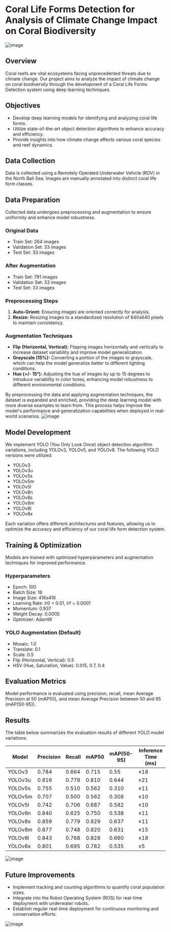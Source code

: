 # Coral Life Forms Detection for Analysis of Climate Change Impact on Coral Biodiversity

![image](https://github.com/fahernkhan/Project-Akhir-IndonesiaAI-CV/assets/128980804/71e57ff7-4d82-4b25-a569-d4733e00cb18)


## Overview
Coral reefs are vital ecosystems facing unprecedented threats due to climate change. Our project aims to analyze the impact of climate change on coral biodiversity through the development of a Coral Life Forms Detection system using deep learning techniques.

## Objectives
- Develop deep learning models for identifying and analyzing coral life forms.
- Utilize state-of-the-art object detection algorithms to enhance accuracy and efficiency.
- Provide insights into how climate change affects various coral species and reef dynamics.

## Data Collection
Data is collected using a Remotely Operated Underwater Vehicle (ROV) in the North Bali Sea. Images are manually annotated into distinct coral life form classes.

## Data Preparation
Collected data undergoes preprocessing and augmentation to ensure uniformity and enhance model robustness.

### Original Data
- Train Set: 264 images
- Validation Set: 33 images
- Test Set: 33 images

### After Augmentation
- Train Set: 791 images
- Validation Set: 33 images
- Test Set: 33 images

### Preprocessing Steps
1. **Auto-Orient:** Ensuring images are oriented correctly for analysis.
2. **Resize:** Resizing images to a standardized resolution of 640x640 pixels to maintain consistency.

### Augmentation Techniques
- **Flip (Horizontal, Vertical):** Flipping images horizontally and vertically to increase dataset variability and improve model generalization.
- **Grayscale (15%):** Converting a portion of the images to grayscale, which can help the model generalize better to different lighting conditions.
- **Hue (+/- 15°):** Adjusting the hue of images by up to 15 degrees to introduce variability in color tones, enhancing model robustness to different environmental conditions.

By preprocessing the data and applying augmentation techniques, the dataset is expanded and enriched, providing the deep learning model with more diverse examples to learn from. This process helps improve the model's performance and generalization capabilities when deployed in real-world scenarios.
![image](https://github.com/fahernkhan/Project-Akhir-IndonesiaAI-CV/assets/128980804/6d82ca4d-5828-4928-a877-395876a0a6a1)

## Model Development
We implement YOLO (You Only Look Once) object detection algorithm variations, including YOLOv3, YOLOv5, and YOLOv8.
The following YOLO versions were utilized:

- YOLOv3
- YOLOv3u
- YOLOv5s
- YOLOv5m
- YOLOv5l
- YOLOv8n
- YOLOv8s
- YOLOv8m
- YOLOv8l
- YOLOv8x

Each variation offers different architectures and features, allowing us to optimize the accuracy and efficiency of our coral life form detection system.


## Training & Optimization
Models are trained with optimized hyperparameters and augmentation techniques for improved performance.

### Hyperparameters
- Epoch: 100
- Batch Size: 16
- Image Size: 416x416
- Learning Rate: lr0 = 0.01, lrf = 0.0001
- Momentum: 0.937
- Weight Decay: 0.0005
- Optimizer: AdamW

### YOLO Augmentation (Default)
- Mosaic: 1.0
- Translate: 0.1
- Scale: 0.5
- Flip (Horizontal, Vertical): 0.5
- HSV (Hue, Saturation, Value): 0.015, 0.7, 0.4

## Evaluation Metrics
Model performance is evaluated using precision, recall, mean Average Precision at 50 (mAP50), and mean Average Precision between 50 and 95 (mAP(50-95)).

## Results
The table below summarizes the evaluation results of different YOLO model variations:

| Model   | Precision | Recall | mAP50 | mAP(50-95) | Inference Time (ms) |
|---------|-----------|--------|-------|------------|----------------------|
| YOLOv3  | 0.784     | 0.664  | 0.715 | 0.55       | ±18                  |
| YOLOv3u | 0.816     | 0.778  | 0.810 | 0.644      | ±21                  |
| YOLOv5s | 0.755     | 0.510  | 0.562 | 0.310      | ±11                  |
| YOLOv5m | 0.707     | 0.500  | 0.562 | 0.308      | ±10                  |
| YOLOv5l | 0.742     | 0.706  | 0.687 | 0.582      | ±10                  |
| YOLOv8n | 0.840     | 0.625  | 0.750 | 0.538      | ±11                  |
| YOLOv8s | 0.859     | 0.779  | 0.829 | 0.637      | ±11                  |
| YOLOv8m | 0.877     | 0.748  | 0.820 | 0.631      | ±15                  |
| YOLOv8l | 0.843     | 0.768  | 0.828 | 0.660      | ±18                  |
| YOLOv8x | 0.801     | 0.695  | 0.782 | 0.535      | ±5                   |

![image](https://github.com/fahernkhan/Project-Akhir-IndonesiaAI-CV/assets/128980804/c66c3c34-f02b-4d13-8fda-dfe8beec82c0)

## Future Improvements
- Implement tracking and counting algorithms to quantify coral population sizes.
- Integrate into the Robot Operating System (ROS) for real-time deployment with underwater robots.
- Establish regular real-time deployment for continuous monitoring and conservation efforts.

![image](https://github.com/fahernkhan/Project-Akhir-IndonesiaAI-CV/assets/128980804/93030440-5705-4ef0-8bd7-930ff620c156)
